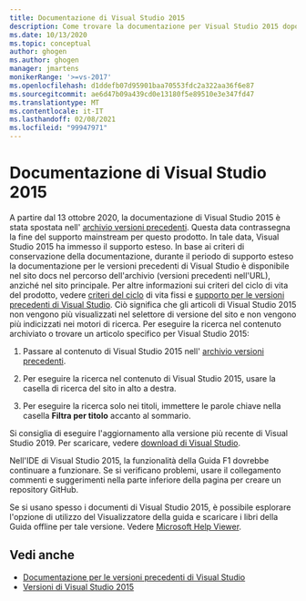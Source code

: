 ```yaml
---
title: Documentazione di Visual Studio 2015
description: Come trovare la documentazione per Visual Studio 2015 dopo che è stata archiviata nel sito versioni precedenti.
ms.date: 10/13/2020
ms.topic: conceptual
author: ghogen
ms.author: ghogen
manager: jmartens
monikerRange: '>=vs-2017'
ms.openlocfilehash: d1ddefb07d95901baa70553fdc2a322aa36f6e87
ms.sourcegitcommit: ae6d47b09a439cd0e13180f5e89510e3e347fd47
ms.translationtype: MT
ms.contentlocale: it-IT
ms.lasthandoff: 02/08/2021
ms.locfileid: "99947971"
---
```

# <a name="visual-studio-2015-documentation"></a>Documentazione di Visual Studio 2015

A partire dal 13 ottobre 2020, la documentazione di Visual Studio 2015 è stata spostata nell' [archivio versioni precedenti](/previous-versions/visualstudio/visual-studio-2015). Questa data contrassegna la fine del supporto mainstream per questo prodotto. In tale data, Visual Studio 2015 ha immesso il supporto esteso. In base ai criteri di conservazione della documentazione, durante il periodo di supporto esteso la documentazione per le versioni precedenti di Visual Studio è disponibile nel sito docs nel percorso dell'archivio (versioni precedenti nell'URL), anziché nel sito principale. Per altre informazioni sui criteri del ciclo di vita del prodotto, vedere [criteri del ciclo](/lifecycle/policies/fixed) di vita fissi e [supporto per le versioni precedenti di Visual Studio](/visualstudio/releases/2019/servicing#support-for-older-versions-of-visual-studio). Ciò significa che gli articoli di Visual Studio 2015 non vengono più visualizzati nel selettore di versione del sito e non vengono più indicizzati nei motori di ricerca. Per eseguire la ricerca nel contenuto archiviato o trovare un articolo specifico per Visual Studio 2015:

1. Passare al contenuto di Visual Studio 2015 nell' [archivio versioni precedenti](/previous-versions/visualstudio/visual-studio-2015).

1. Per eseguire la ricerca nel contenuto di Visual Studio 2015, usare la casella di ricerca del sito in alto a destra.

1. Per eseguire la ricerca solo nei titoli, immettere le parole chiave nella casella **Filtra per titolo** accanto al sommario.

Si consiglia di eseguire l'aggiornamento alla versione più recente di Visual Studio 2019. Per scaricare, vedere [download di Visual Studio](https://visualstudio.microsoft.com/downloads/).

Nell'IDE di Visual Studio 2015, la funzionalità della Guida F1 dovrebbe continuare a funzionare. Se si verificano problemi, usare il collegamento commenti e suggerimenti nella parte inferiore della pagina per creare un repository GitHub.

Se si usano spesso i documenti di Visual Studio 2015, è possibile esplorare l'opzione di utilizzo del Visualizzatore della guida e scaricare i libri della Guida offline per tale versione. Vedere [Microsoft Help Viewer](./help-viewer/overview.md).

## <a name="see-also"></a>Vedi anche

- [Documentazione per le versioni precedenti di Visual Studio](/previous-versions/visualstudio/)
- [Versioni di Visual Studio 2015](/visualstudio/releasenotes/vs2015-version-history)